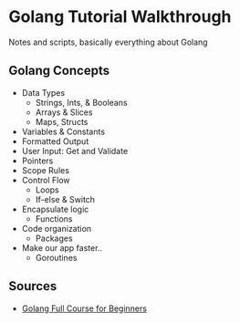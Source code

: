 # Golang Tutorial Walkthrough

Notes and scripts, basically everything about Golang

## Golang Concepts

- Data Types
  - Strings, Ints, & Booleans
  - Arrays & Slices
  - Maps, Structs
- Variables & Constants
- Formatted Output
- User Input: Get and Validate
- Pointers
- Scope Rules
- Control Flow
  - Loops
  - If-else & Switch
- Encapsulate logic
  - Functions
- Code organization
  - Packages
- Make our app faster..
  - Goroutines

## Sources

- [Golang Full Course for Beginners](https://www.youtube.com/watch?v=yyUHQIec83I&t=1s)
